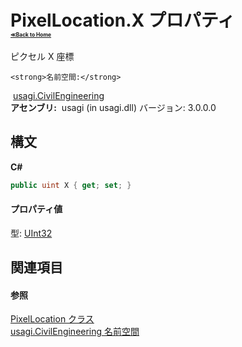 # PixelLocation.X プロパティ <div style="font-size:30%"><a href="https://github.com/usagi/usagi.cs/blob/master/docs/Home.md">≪Back to Home</a></div> 

ピクセル X 座標


    <strong>名前空間:</strong>
&nbsp;<a href="N_usagi_CivilEngineering.md">usagi.CivilEngineering</a><br /><strong>アセンブリ:</strong>
&nbsp;usagi (in usagi.dll) バージョン: 3.0.0.0

## 構文

**C#**<br />
``` C#
public uint X { get; set; }
```


#### プロパティ値
型: <a href="http://msdn2.microsoft.com/ja-jp/library/ctys3981" target="_blank">UInt32</a>

## 関連項目


#### 参照
<a href="T_usagi_CivilEngineering_PixelLocation.md">PixelLocation クラス</a><br /><a href="N_usagi_CivilEngineering.md">usagi.CivilEngineering 名前空間</a><br />